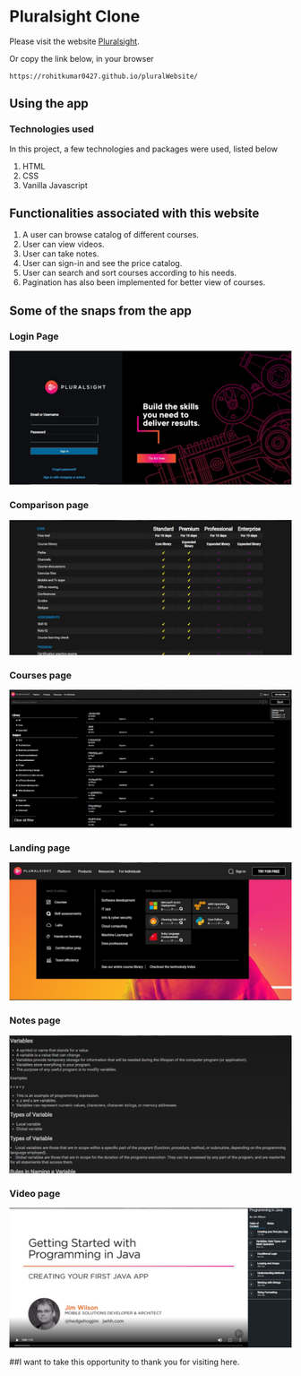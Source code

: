 # Pluralsight Clone

Please visit the website [Pluralsight](https://rohitkumar0427.github.io/pluralWebsite/).

Or copy the link below, in your browser

```
https://rohitkumar0427.github.io/pluralWebsite/
```

## Using the app

### Technologies used

In this project, a few technologies and packages were used, listed below

1. HTML
2. CSS
3. Vanilla Javascript

## Functionalities associated with this website

1. A user can browse catalog of different courses.
2. User can view videos.
3. User can take notes.
4. User can sign-in and see the price catalog.
5. User can search and sort courses according to his needs.
6. Pagination has also been implemented for better view of courses.

## Some of the snaps from the app

### Login Page

![Login page](https://github.com/rohitkumar0427/pluralWebsite/blob/master/projectImages/login.JPG)

### Comparison page

![Comparison page](https://github.com/rohitkumar0427/pluralWebsite/blob/master/projectImages/comparison.JPG)

### Courses page

![Courses page](https://github.com/rohitkumar0427/pluralWebsite/blob/master/projectImages/courses.JPG)

### Landing page

![Landing page](https://github.com/rohitkumar0427/pluralWebsite/blob/master/projectImages/landingPage.JPG)

### Notes page

![Notes page](https://github.com/rohitkumar0427/pluralWebsite/blob/master/projectImages/notes.JPG)

### Video page

![Video page](https://github.com/rohitkumar0427/pluralWebsite/blob/master/projectImages/video.JPG)

##I want to take this opportunity to thank you for visiting here.
